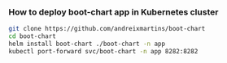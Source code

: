 


### How to deploy boot-chart app in Kubernetes cluster


```bash
git clone https://github.com/andreixmartins/boot-chart
cd boot-chart
helm install boot-chart ./boot-chart -n app
kubectl port-forward svc/boot-chart -n app 8282:8282
```


